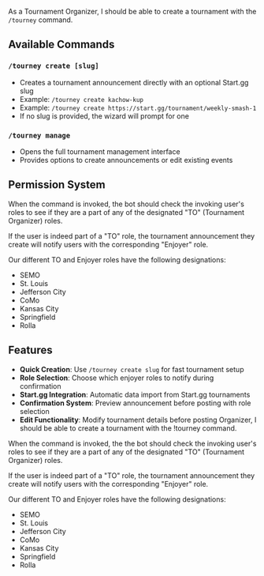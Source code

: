 As a Tournament Organizer, I should be able to create a tournament with the `/tourney` command.

## Available Commands

### `/tourney create [slug]`
- Creates a tournament announcement directly with an optional Start.gg slug
- Example: `/tourney create kachow-kup`
- Example: `/tourney create https://start.gg/tournament/weekly-smash-1`
- If no slug is provided, the wizard will prompt for one

### `/tourney manage`
- Opens the full tournament management interface
- Provides options to create announcements or edit existing events

## Permission System

When the command is invoked, the bot should check the invoking user's roles to see if they are a part of any of the designated "TO" (Tournament Organizer) roles.

If the user is indeed part of a "TO" role, the tournament announcement they create will notify users with the corresponding "Enjoyer" role.

Our different TO and Enjoyer roles have the following designations:
- SEMO
- St. Louis
- Jefferson City
- CoMo
- Kansas City
- Springfield
- Rolla

## Features

- **Quick Creation**: Use `/tourney create slug` for fast tournament setup
- **Role Selection**: Choose which enjoyer roles to notify during confirmation
- **Start.gg Integration**: Automatic data import from Start.gg tournaments
- **Confirmation System**: Preview announcement before posting with role selection
- **Edit Functionality**: Modify tournament details before posting Organizer, I should be able to create a tournament with the !tourney command.


When the command is invoked, the the bot should check the invoking user's roles to see if they are a part of any of the designated "TO" (Tournament Organizer) roles.

If the user is indeed part of a "TO" role, the tournament announcement they create will notify users with the corresponding "Enjoyer" role.

Our different TO and Enjoyer roles have the following designations:
- SEMO
- St. Louis
- Jefferson City
- CoMo
- Kansas City
- Springfield
- Rolla


